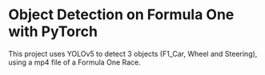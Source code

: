 # Object Detection on Formula One with PyTorch
 This project uses YOLOv5 to detect 3 objects (F1_Car,  Wheel and Steering), using a mp4 file of a Formula One Race. 
